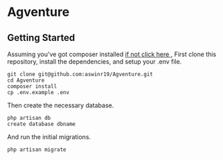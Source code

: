 # Agventure

## Getting Started

Assuming you've got composer installed [ if not click here ](https://getcomposer.org/doc/00-intro.md) ,
First clone this repository, install the dependencies, and setup your .env file.

```
git clone git@github.com:aswinr19/Agventure.git
cd Agventure
composer install
cp .env.example .env
```

Then create the necessary database.

```
php artisan db
create database dbname
```

And run the initial migrations.

```
php artisan migrate
```
